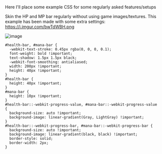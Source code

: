 Here I'll place some example CSS for some regularly asked features/setups

Skin the HP and MP bar regularly without using game images/textures. This example has been made with some extra settings: https://i.imgur.com/bwTdWBH.png

![image](https://user-images.githubusercontent.com/4972345/130081199-4d786dc1-b1ca-4fe2-a05c-af425b9a71d2.png)

    #health-bar, #mana-bar {
      -webkit-text-stroke: 0.45px rgba(0, 0, 0, 0.1);
      font-weight: bold !important;
      text-shadow: 1.5px 1.5px black;
      -webkit-font-smoothing: antialiased;
      width: 200px !important;
      height: 40px !important;
    }
    #health-bar {	
      height: 40px !important;
    }
    #mana-bar {	
      height: 10px !important;
    }
    #health-bar::-webkit-progress-value, #mana-bar::-webkit-progress-value {
      background-size: auto !important;
      background-image: linear-gradient(Gray, LightGray) !important;
    }
    #health-bar::-webkit-progress-bar, #mana-bar::-webkit-progress-bar {
      background-size: auto !important;
      background-image: linear-gradient(black, black) !important;
      border-style: solid;
      border-width: 2px;
    }
